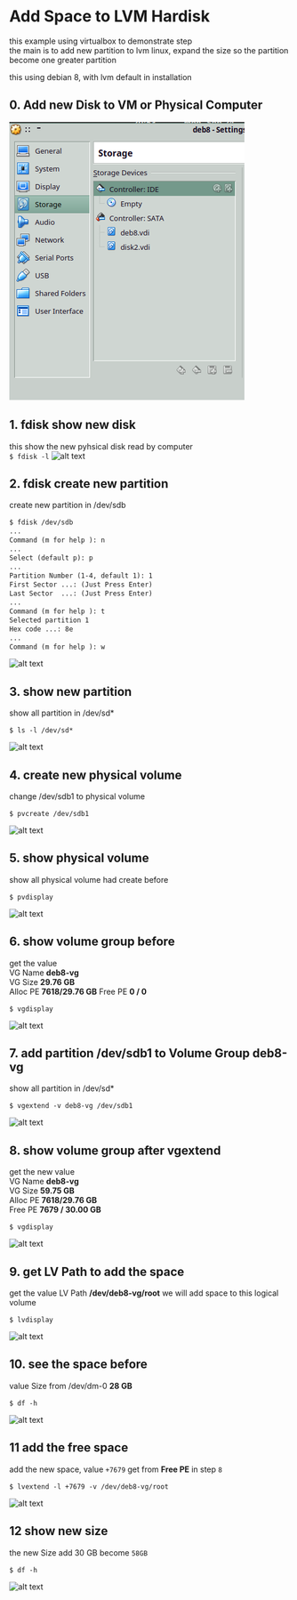 # Add Space to LVM Hardisk
this example using virtualbox to demonstrate step  
the main is to add new partition to lvm linux, expand the size so the partition become one greater partition

this using debian 8, with lvm default in installation

## 0. Add new Disk to VM or Physical Computer
![alt text](img/13-add-new-partition.png "Add new disk")

## 1. fdisk show new disk
this show  the new pyhsical disk read by computer  
```` $ fdisk -l ````
![alt text](img/12-fdisk-show-raw-partition.png "the new disk read by computer")

## 2. fdisk create new partition
create new partition in /dev/sdb   
```` 
$ fdisk /dev/sdb
...
Command (m for help ): n
...
Select (default p): p
...
Partition Number (1-4, default 1): 1
First Sector ...: (Just Press Enter)
Last Sector  ...: (Just Press Enter)
...
Command (m for help ): t
Selected partition 1
Hex code ...: 8e
...
Command (m for help ): w

````
![alt text](img/11-fdisk-dev-sdb-create-new-partition-lvm.png "create new lvm partition in /dev/sdb1")

## 3. show new partition
show all partition in /dev/sd*   
```` 
$ ls -l /dev/sd*
````
![alt text](img/10-ls-l-show-partition.png "create new lvm partition in /dev/sdb1")

## 4. create new physical volume
change /dev/sdb1 to physical volume  
```` 
$ pvcreate /dev/sdb1
````
![alt text](img/09-pvcreate-new-partition.png "create new lvm partition in /dev/sdb1")

## 5. show physical volume
show all physical volume had create before   
```` 
$ pvdisplay
````
![alt text](img/08-pvdisplay-after-pvcreate.png "create new lvm partition in /dev/sdb1")

## 6. show volume group before
get the value  
VG Name **deb8-vg**  
VG Size **29.76 GB**  
Alloc PE **7618/29.76 GB**
Free PE **0 / 0**
```` 
$ vgdisplay
````
![alt text](img/07-vgdisplay-before.png "create new lvm partition in /dev/sdb1")

## 7. add partition /dev/sdb1 to Volume Group deb8-vg
show all partition in /dev/sd*   
```` 
$ vgextend -v deb8-vg /dev/sdb1
````
![alt text](img/06-vgextend-add-new-partition-to-vg.png "create new lvm partition in /dev/sdb1")

## 8. show volume group after vgextend
get the new value  
VG Name **deb8-vg**  
VG Size **59.75 GB**  
Alloc PE **7618/29.76 GB**  
Free PE **7679 / 30.00 GB**

```` 
$ vgdisplay
````
![alt text](img/05-vgdisplay-show-VG-Size-andFree-PE.png "create new lvm partition in /dev/sdb1")

## 9. get LV Path to add the space
get the value
LV Path **/dev/deb8-vg/root**
we will add space to this logical volume
```` 
$ lvdisplay
````
![alt text](img/04-lvdisplay-to-get-LV-PATH.png "lvdisplay to get LV PATH")

## 10. see the space before
value Size from /dev/dm-0 **28 GB**
```` 
$ df -h
````
![alt text](img/03-space-before.png "show space before")

## 11 add the free space
add the new space, value ``+7679`` get from **Free PE** in step ``8``
```` 
$ lvextend -l +7679 -v /dev/deb8-vg/root
````
![alt text](img/02-lvextend-command.png "create new lvm partition in /dev/sdb1")

## 12 show new size
the new Size add 30 GB become ``58GB`` 
```` 
$ df -h
````
![alt text](img/01-space-after.png "create new lvm partition in /dev/sdb1")